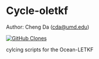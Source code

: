 # Cycle-oletkf
Author: Cheng Da (cda@umd.edu)

[![GitHub Clones](https://img.shields.io/badge/dynamic/json?color=blue&label=Unique%20clone%20since%2009/13/2023&query=uniques&url=https://gist.githubusercontent.com/gmao-cda/197eccd2d037baf503f74e6613c7d257/raw/clone.json&logo=github)](https://github.com/MShawon/github-clone-count-badge)

cylcing scripts for the Ocean-LETKF

